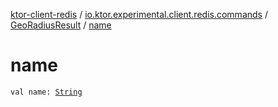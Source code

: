 [ktor-client-redis](../../index.md) / [io.ktor.experimental.client.redis.commands](../index.md) / [GeoRadiusResult](index.md) / [name](./name.md)

# name

`val name: `[`String`](https://kotlinlang.org/api/latest/jvm/stdlib/kotlin/-string/index.html)